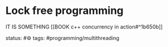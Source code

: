 # Lock free programming
IT IS SOMETHING
[[BOOK c++ concurrency in action#^1b650b]]



status: #⚙️ 
tags: 
#programming/multithreading
